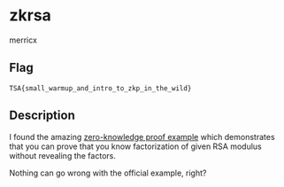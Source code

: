 # zkrsa

merricx

## Flag

```
TSA{small_warmup_and_intro_to_zkp_in_the_wild}
```

## Description

I found the amazing [zero-knowledge proof example](https://play.gnark.io/?id=rsa) which demonstrates that you can prove that you know factorization of given RSA modulus without revealing the factors.

Nothing can go wrong with the official example, right?
